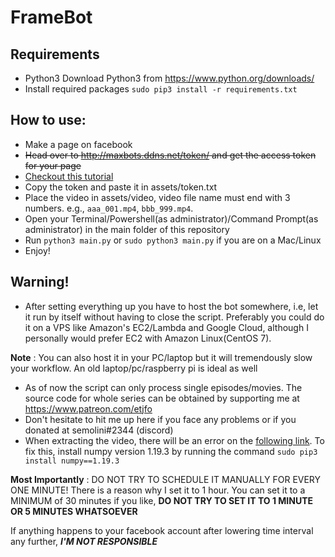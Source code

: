 # FrameBot

## Requirements
* Python3 Download Python3 from https://www.python.org/downloads/
* Install required packages `sudo pip3 install -r requirements.txt`

## How to use:
* Make a page on facebook
* ~~Head over to http://maxbots.ddns.net/token/ and get the access token for your page~~
* [Checkout this tutorial](generateToken.md)
* Copy the token and paste it in assets/token.txt
* Place the video in assets/video, video file name must end with 3 numbers. e.g., `aaa_001.mp4`, `bbb_999.mp4`.
* Open your Terminal/Powershell(as administrator)/Command Prompt(as administrator) in the main folder of this repository
* Run `python3 main.py` or `sudo python3 main.py` if you are on a Mac/Linux
* Enjoy!

## Warning!
* After setting everything up you have to host the bot somewhere, i.e, let it run by itself without having to close the script. Preferably you could do it on a VPS like Amazon's EC2/Lambda and Google Cloud, although I personally would prefer EC2 with Amazon Linux(CentOS 7).

**Note** : You can also host it in your PC/laptop but it will tremendously slow your workflow. An old laptop/pc/raspberry pi is ideal as well
* As of now the script can only process single episodes/movies. The source code for whole series can be obtained by supporting me at https://www.patreon.com/etjfo
* Don't hesitate to hit me up here if you face any problems or if you donated at semolini#2344 (discord)
* When extracting the video, there will be an error on the [following link](https://github.com/numpy/numpy/issues/16744). To fix this, install numpy version 1.19.3 by running the command `sudo pip3 install numpy==1.19.3`

**Most Importantly** : DO NOT TRY TO SCHEDULE IT MANUALLY FOR EVERY ONE MINUTE! There is a reason why I set it to 1 hour.
You can set it to a MINIMUM of 30 minutes if you like, **DO NOT TRY TO SET IT TO 1 MINUTE OR 5 MINUTES WHATSOEVER**

If anything happens to your facebook account after lowering time interval any further, ***I'M NOT RESPONSIBLE***
